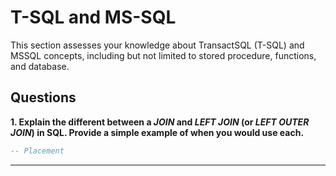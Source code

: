 # T-SQL and MS-SQL 

This section assesses your knowledge about TransactSQL (T-SQL) and MSSQL concepts, including but not limited to stored procedure, functions, and database. 

## Questions 

**1. Explain the different between a _JOIN_ and _LEFT JOIN_ (or _LEFT OUTER JOIN_) in SQL. Provide a simple example of when you would use each.**


```sql
-- Placement
```


****
